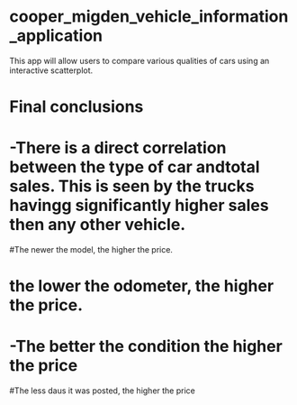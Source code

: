# cooper_migden_vehicle_information_application
This app will allow users to compare various qualities of cars using an interactive scatterplot.


# Final conclusions
# -There is a direct correlation between the type of car andtotal sales. This is seen by the trucks havingg significantly higher sales then any other vehicle.
#The newer the model, the higher the price.
# the lower the odometer, the higher the price.
# -The better the condition the higher the price
#The less daus it was posted, the higher the price
